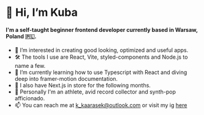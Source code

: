 # 👋 Hi, I’m Kuba 

#### I'm a self-taught beginner frontend developer currently based in Warsaw, Poland 🇵🇱. 

- 👀 I’m interested in creating good looking, optimized and useful apps.
- 🛠 The tools I use are React, Vite, styled-components and Node.js to name a few.
- 🌱 I’m currently learning how to use Typescript with React and diving deep into framer-motion documentation. 
- 📌 I also have Next.js in store for the following months.
- 💞 Personally I'm an athlete, avid record collector and synth-pop afficionado. 
- 📫 You can reach me at k_kaarasek@outlook.com or visit my ig [here](https://www.instagram.com/bette_davis_eyez/)

<!---
KubaKarasek/KubaKarasek is a ✨ special ✨ repository because its `README.md` (this file) appears on your GitHub profile.
You can click the Preview link to take a look at your changes.
--->
